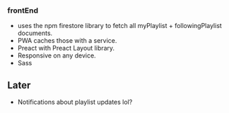 ### frontEnd

- uses the npm firestore library to fetch all myPlaylist + followingPlaylist documents.
- PWA caches those with a service.
- Preact with Preact Layout library.
- Responsive on any device.
- Sass

## Later
- Notifications about playlist updates lol?
